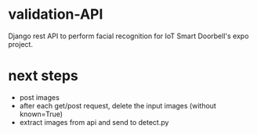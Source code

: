 # validation-API
Django rest API to perform facial recognition for IoT Smart Doorbell's expo project.


# next steps
- post images
- after each get/post request, delete the input images (without known=True)
- extract images from api and send to detect.py